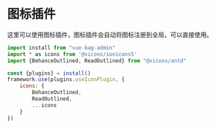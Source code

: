 # 图标插件

这里可以使用图标插件，图标插件会自动将图标注册到全局，可以直接使用。

```javascript
import install from "vue-bag-admin"
import * as icons from '@vicons/ionicons5'
import {BehanceOutlined, ReadOutlined} from "@vicons/antd"

const {plugins} = install()
framework.use(plugins.useIconPlugin, {
    icons: {
        BehanceOutlined,
        ReadOutlined,
        ...icons
    }
})
```
